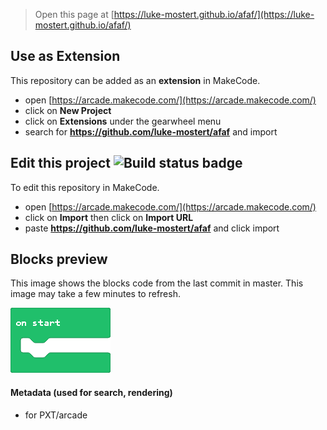 
> Open this page at [https://luke-mostert.github.io/afaf/](https://luke-mostert.github.io/afaf/)

## Use as Extension

This repository can be added as an **extension** in MakeCode.

* open [https://arcade.makecode.com/](https://arcade.makecode.com/)
* click on **New Project**
* click on **Extensions** under the gearwheel menu
* search for **https://github.com/luke-mostert/afaf** and import

## Edit this project ![Build status badge](https://github.com/luke-mostert/afaf/workflows/MakeCode/badge.svg)

To edit this repository in MakeCode.

* open [https://arcade.makecode.com/](https://arcade.makecode.com/)
* click on **Import** then click on **Import URL**
* paste **https://github.com/luke-mostert/afaf** and click import

## Blocks preview

This image shows the blocks code from the last commit in master.
This image may take a few minutes to refresh.

![A rendered view of the blocks](https://github.com/luke-mostert/afaf/raw/master/.github/makecode/blocks.png)

#### Metadata (used for search, rendering)

* for PXT/arcade
<script src="https://makecode.com/gh-pages-embed.js"></script><script>makeCodeRender("{{ site.makecode.home_url }}", "{{ site.github.owner_name }}/{{ site.github.repository_name }}");</script>
